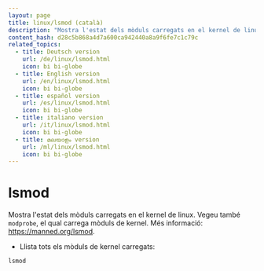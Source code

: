 ```yaml
---
layout: page
title: linux/lsmod (català)
description: "Mostra l'estat dels mòduls carregats en el kernel de linux."
content_hash: d28c5b868a4d7a600ca942440a8a9f6fe7c1c79c
related_topics:
  - title: Deutsch version
    url: /de/linux/lsmod.html
    icon: bi bi-globe
  - title: English version
    url: /en/linux/lsmod.html
    icon: bi bi-globe
  - title: español version
    url: /es/linux/lsmod.html
    icon: bi bi-globe
  - title: italiano version
    url: /it/linux/lsmod.html
    icon: bi bi-globe
  - title: മലയാളം version
    url: /ml/linux/lsmod.html
    icon: bi bi-globe
---
```

# lsmod

Mostra l'estat dels mòduls carregats en el kernel de linux.
Vegeu també `modprobe`, el qual carrega mòduls de kernel.
Més informació: <https://manned.org/lsmod>.

- Llista tots els mòduls de kernel carregats:

`lsmod`
